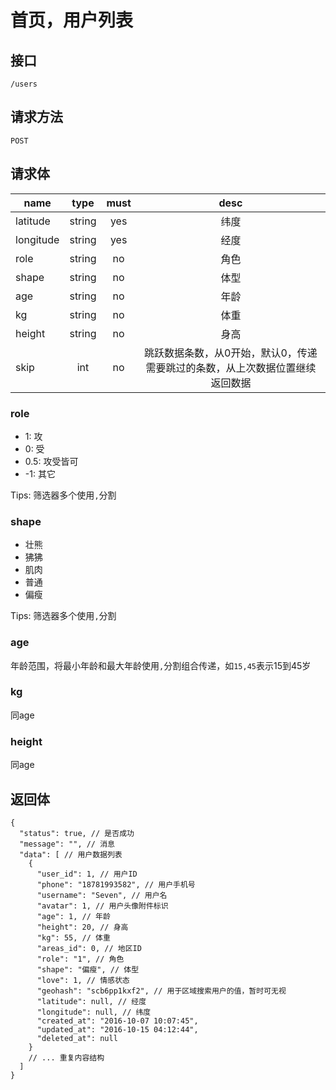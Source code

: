 # 首页，用户列表

## 接口
```
/users
```

## 请求方法
```
POST
```

## 请求体
| name     | type     | must     | desc     |
|----------|:--------:|:--------:|:--------:|
| latitude | string   | yes      | 纬度      |
| longitude| string   | yes      | 经度     |
| role     | string   | no       | 角色 |
| shape    | string   | no       | 体型 |
| age      | string   | no       | 年龄 |
| kg       | string   | no       | 体重 |
| height   | string   | no       | 身高 |
| skip     | int      | no       | 跳跃数据条数，从0开始，默认0，传递需要跳过的条数，从上次数据位置继续返回数据 |

### role
- 1: 攻
- 0: 受
- 0.5: 攻受皆可
- -1: 其它

Tips: 筛选器多个使用`,`分割

### shape
- 壮熊
- 狒狒
- 肌肉
- 普通
- 偏瘦

Tips: 筛选器多个使用`,`分割

### age
年龄范围，将最小年龄和最大年龄使用`,`分割组合传递，如`15,45`表示15到45岁

### kg
同age

### height
同age

## 返回体
```json5
{
  "status": true, // 是否成功
  "message": "", // 消息
  "data": [ // 用户数据列表
    {
      "user_id": 1, // 用户ID
      "phone": "18781993582", // 用户手机号
      "username": "Seven", // 用户名
      "avatar": 1, // 用户头像附件标识
      "age": 1, // 年龄
      "height": 20, // 身高 
      "kg": 55, // 体重
      "areas_id": 0, // 地区ID
      "role": "1", // 角色
      "shape": "偏瘦", // 体型
      "love": 1, // 情感状态
      "geohash": "scb6pp1kxf2", // 用于区域搜索用户的值，暂时可无视
      "latitude": null, // 经度
      "longitude": null, // 纬度
      "created_at": "2016-10-07 10:07:45",
      "updated_at": "2016-10-15 04:12:44",
      "deleted_at": null
    }
    // ... 重复内容结构
  ]
}
```
